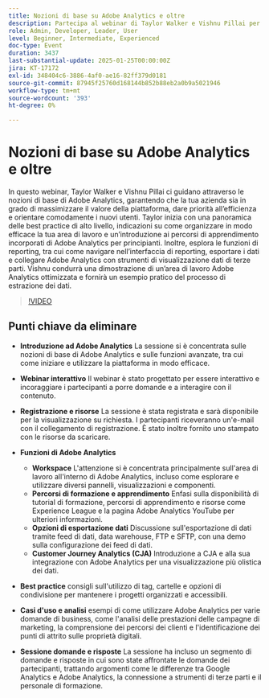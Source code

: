 ```yaml
---
title: Nozioni di base su Adobe Analytics e oltre
description: Partecipa al webinar di Taylor Walker e Vishnu Pillai per padroneggiare Adobe Analytics, ottimizzare le aree di lavoro, esportare i dati e integrare gli strumenti. Guarda ora le informazioni degli esperti
role: Admin, Developer, Leader, User
level: Beginner, Intermediate, Experienced
doc-type: Event
duration: 3437
last-substantial-update: 2025-01-25T00:00:00Z
jira: KT-17172
exl-id: 348404c6-3886-4af0-ae16-82ff379d0181
source-git-commit: 87945f25760d168144b852b88eb2a0b9a5021946
workflow-type: tm+mt
source-wordcount: '393'
ht-degree: 0%

---
```


# Nozioni di base su Adobe Analytics e oltre

In questo webinar, Taylor Walker e Vishnu Pillai ci guidano attraverso le nozioni di base di Adobe Analytics, garantendo che la tua azienda sia in grado di massimizzare il valore della piattaforma, dare priorità all’efficienza e orientare comodamente i nuovi utenti. Taylor inizia con una panoramica delle best practice di alto livello, indicazioni su come organizzare in modo efficace la tua area di lavoro e un’introduzione ai percorsi di apprendimento incorporati di Adobe Analytics per principianti. Inoltre, esplora le funzioni di reporting, tra cui come navigare nell’interfaccia di reporting, esportare i dati e collegare Adobe Analytics con strumenti di visualizzazione dati di terze parti. Vishnu condurrà una dimostrazione di un’area di lavoro Adobe Analytics ottimizzata e fornirà un esempio pratico del processo di estrazione dei dati.

>[!VIDEO](https://video.tv.adobe.com/v/3443028/?learn=on&enablevpops)

## Punti chiave da eliminare

* **Introduzione ad Adobe Analytics** La sessione si è concentrata sulle nozioni di base di Adobe Analytics e sulle funzioni avanzate, tra cui come iniziare e utilizzare la piattaforma in modo efficace.

* **Webinar interattivo** Il webinar è stato progettato per essere interattivo e incoraggiare i partecipanti a porre domande e a interagire con il contenuto.

* **Registrazione e risorse** La sessione è stata registrata e sarà disponibile per la visualizzazione su richiesta. I partecipanti riceveranno un&#39;e-mail con il collegamento di registrazione. È stato inoltre fornito uno stampato con le risorse da scaricare.

* **Funzioni di Adobe Analytics**

   * **Workspace** L&#39;attenzione si è concentrata principalmente sull&#39;area di lavoro all&#39;interno di Adobe Analytics, incluso come esplorare e utilizzare diversi pannelli, visualizzazioni e componenti.
   * **Percorsi di formazione e apprendimento** Enfasi sulla disponibilità di tutorial di formazione, percorsi di apprendimento e risorse come Experience League e la pagina Adobe Analytics YouTube per ulteriori informazioni.
   * **Opzioni di esportazione dati** Discussione sull&#39;esportazione di dati tramite feed di dati, data warehouse, FTP e SFTP, con una demo sulla configurazione dei feed di dati.
   * **Customer Journey Analytics (CJA)** Introduzione a CJA e alla sua integrazione con Adobe Analytics per una visualizzazione più olistica dei dati.

* **Best practice** consigli sull&#39;utilizzo di tag, cartelle e opzioni di condivisione per mantenere i progetti organizzati e accessibili.

* **Casi d&#39;uso e analisi** esempi di come utilizzare Adobe Analytics per varie domande di business, come l&#39;analisi delle prestazioni delle campagne di marketing, la comprensione dei percorsi dei clienti e l&#39;identificazione dei punti di attrito sulle proprietà digitali.

* **Sessione domande e risposte** La sessione ha incluso un segmento di domande e risposte in cui sono state affrontate le domande dei partecipanti, trattando argomenti come le differenze tra Google Analytics e Adobe Analytics, la connessione a strumenti di terze parti e il personale di formazione.

